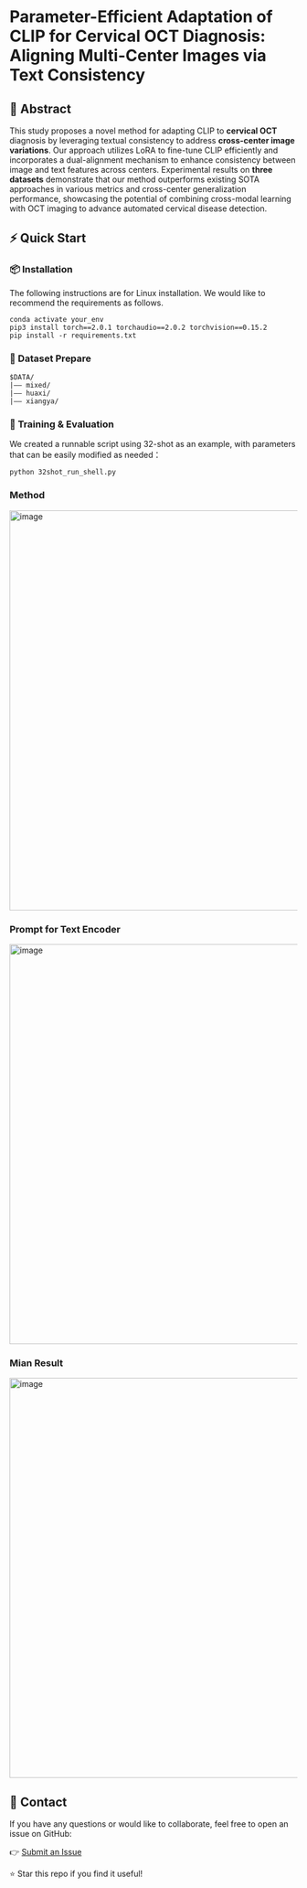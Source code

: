 # Parameter-Efficient Adaptation of CLIP for Cervical OCT Diagnosis: Aligning Multi-Center Images via Text Consistency



## 📝 Abstract

This study proposes a novel method for adapting CLIP to **cervical OCT** diagnosis by leveraging textual consistency to address **cross-center image variations**. Our approach utilizes LoRA to fine-tune CLIP efficiently and incorporates a dual-alignment mechanism to enhance consistency between image and text features across centers. Experimental results on **three datasets** demonstrate that our method outperforms existing SOTA approaches in various metrics and cross-center generalization performance, showcasing the potential of combining cross-modal learning with OCT imaging to advance automated cervical disease detection. 

## ⚡️ Quick Start



### 📦 Installation

The following instructions are for Linux installation. We would like to recommend the requirements as follows.

```
conda activate your_env
pip3 install torch==2.0.1 torchaudio==2.0.2 torchvision==0.15.2
pip install -r requirements.txt  
```

### 📁 Dataset Prepare

```
$DATA/
|–– mixed/
|–– huaxi/
|–– xiangya/
```

### 🚀 Training & Evaluation

We created a runnable script using 32-shot as an example, with parameters that can be easily modified as needed：
```
python 32shot_run_shell.py
```
### Method

<img src="https://github.com/user-attachments/assets/4d89936f-b93b-4317-a099-4a0d1b85b61f" alt="image" width="700"/>



### Prompt for Text Encoder

<img src="https://github.com/user-attachments/assets/9d869c94-b3ef-41f3-8f75-3a8af6d74511" alt="image" width="700"/>

### Mian Result

<img src="https://github.com/user-attachments/assets/2c497714-f92f-4b9f-aa11-0e53849d32d8" alt="image" width="700"/>

## 💬 Contact

If you have any questions or would like to collaborate, feel free to open an issue on GitHub:

👉 [Submit an Issue](https://github.com/rabbit-my/DAPD/issues)

⭐ Star this repo if you find it useful!
